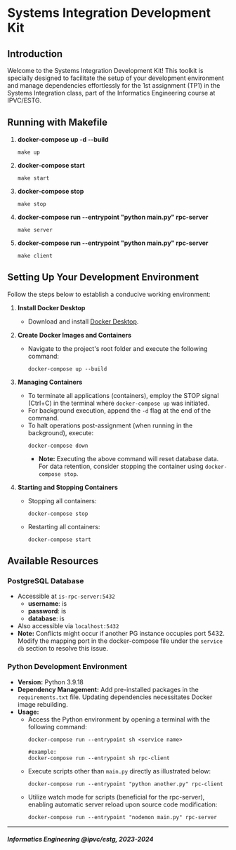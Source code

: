# Systems Integration Development Kit #

## Introduction ##

Welcome to the Systems Integration Development Kit! This toolkit is specially designed to facilitate the setup of your development environment and manage dependencies effortlessly for the 1st assignment (TP1) in the Systems Integration class, part of the Informatics Engineering course at IPVC/ESTG.

## Running with Makefile ##

1. **docker-compose up -d --build**
    ```
    make up
   ```
2. **docker-compose start**
    ```
    make start
   ```
3. **docker-compose stop**
    ```
    make stop
   ```
4. **docker-compose run --entrypoint "python main.py" rpc-server**
    ```
    make server
   ```
5. **docker-compose run --entrypoint "python main.py" rpc-server**
    ```
    make client
   ```
   
## Setting Up Your Development Environment ##

Follow the steps below to establish a conducive working environment:

1. **Install Docker Desktop**
   - Download and install [Docker Desktop](https://www.docker.com/products/docker-desktop/).

2. **Create Docker Images and Containers**
   - Navigate to the project's root folder and execute the following command:
     ```
     docker-compose up --build
     ```

3. **Managing Containers**
   - To terminate all applications (containers), employ the STOP signal (Ctrl+C) in the terminal where `docker-compose up` was initiated.
   - For background execution, append the `-d` flag at the end of the command.
   - To halt operations post-assignment (when running in the background), execute:
     ```
     docker-compose down
     ```
     - **Note:** Executing the above command will reset database data. For data retention, consider stopping the container using `docker-compose stop`.

4. **Starting and Stopping Containers**
   - Stopping all containers:
     ```
     docker-compose stop
     ```
   - Restarting all containers:
     ```
     docker-compose start
     ```

## Available Resources ##

### PostgreSQL Database ###

- Accessible at `is-rpc-server:5432`
  - **username**: is
  - **password**: is
  - **database**: is
- Also accessible via `localhost:5432`
- **Note:** Conflicts might occur if another PG instance occupies port 5432. Modify the mapping port in the docker-compose file under the `service db` section to resolve this issue.

### Python Development Environment ###

- **Version:** Python 3.9.18
- **Dependency Management:** Add pre-installed packages in the `requirements.txt` file. Updating dependencies necessitates Docker image rebuilding.
- **Usage:**
  - Access the Python environment by opening a terminal with the following command:
    ```
    docker-compose run --entrypoint sh <service name>

    #example:
    docker-compose run --entrypoint sh rpc-client
    ```
  - Execute scripts other than `main.py` directly as illustrated below:
    ```
    docker-compose run --entrypoint "python another.py" rpc-client 
    ```
  - Utilize watch mode for scripts (beneficial for the rpc-server), enabling automatic server reload upon source code modification:
    ```
    docker-compose run --entrypoint "nodemon main.py" rpc-server 
    ```

___
#### _Informatics Engineering @ipvc/estg, 2023-2024_ ####